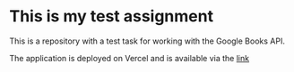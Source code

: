 # This is my test assignment

This is a repository with a test task for working with the Google Books API.

The application is deployed on Vercel and is available via the [link](https://books-app-theta-sage.vercel.app/)
